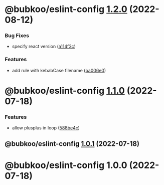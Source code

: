 # @bubkoo/eslint-config [1.2.0](https://github.com/bubkoo/configs/compare/@bubkoo/eslint-config@1.1.0...@bubkoo/eslint-config@1.2.0) (2022-08-12)


### Bug Fixes

* specify react version ([a114f3c](https://github.com/bubkoo/configs/commit/a114f3c1dabc4fab3d8bc09975a05950b62ec4e8))


### Features

* add rule with kebabCase filename ([ba006e0](https://github.com/bubkoo/configs/commit/ba006e06e5ccb6e609d7e3c400538ce72013ee01))

# @bubkoo/eslint-config [1.1.0](https://github.com/bubkoo/configs/compare/@bubkoo/eslint-config@1.0.1...@bubkoo/eslint-config@1.1.0) (2022-07-18)


### Features

* allow plusplus in loop ([588be4c](https://github.com/bubkoo/configs/commit/588be4cbabdcf04502dcdd202bad73d5063c165b))

## @bubkoo/eslint-config [1.0.1](https://github.com/bubkoo/configs/compare/@bubkoo/eslint-config@1.0.0...@bubkoo/eslint-config@1.0.1) (2022-07-18)

# @bubkoo/eslint-config 1.0.0 (2022-07-18)
